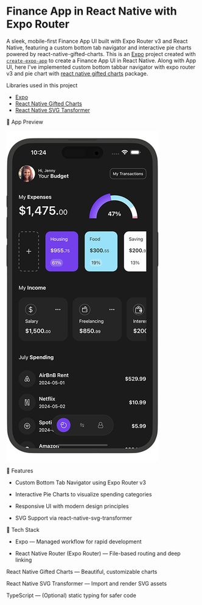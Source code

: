 # Finance App in React Native with Expo Router 
A sleek, mobile-first Finance App UI built with Expo Router v3 and React Native, featuring a custom bottom tab navigator and interactive pie charts powered by react-native-gifted-charts.
This is an [Expo](https://expo.dev) project created with [`create-expo-app`](https://www.npmjs.com/package/create-expo-app) to create a Finance App UI in React Native. Along with App UI, here I've implemented custom bottom tabbar navigator with expo router v3 and pie chart with [react native gifted charts](https://github.com/Abhinandan-Kushwaha/react-native-gifted-charts) package.

Libraries used in this project

- [Expo](https://expo.dev)
- [React Native Gifted Charts](https://github.com/Abhinandan-Kushwaha/react-native-gifted-charts)
- [React Native SVG Tansformer](https://github.com/kristerkari/react-native-svg-transformer)



📱 App Preview







![Finance App in React Native with Expo Router](./finance-app-iphone.png)






🚀 Features

* Custom Bottom Tab Navigator using Expo Router v3

* Interactive Pie Charts to visualize spending categories

* Responsive UI with modern design principles

* SVG Support via react-native-svg-transformer




🧰 Tech Stack

* Expo — Managed workflow for rapid development

* React Native Router (Expo Router) — File-based routing and deep linking

React Native Gifted Charts — Beautiful, customizable charts

React Native SVG Transformer — Import and render SVG assets

TypeScript — (Optional) static typing for safer code




